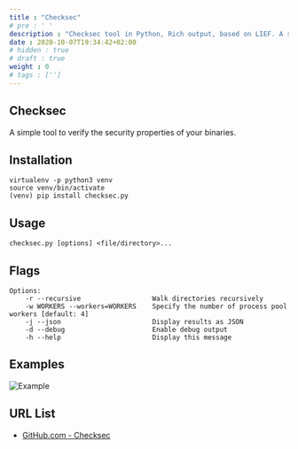 ```yaml
---
title : "Checksec"
# pre : ' '
description : "Checksec tool in Python, Rich output, based on LIEF. A simple tool to verify the security properties of your binaries."
date : 2020-10-07T19:34:42+02:00
# hidden : true
# draft : true
weight : 0
# tags : ['']
---
```


## Checksec

A simple tool to verify the security properties of your binaries.

## Installation

```plain
virtualenv -p python3 venv
source venv/bin/activate
(venv) pip install checksec.py
```

## Usage

```plain
checksec.py [options] <file/directory>...
```

## Flags

```plain
Options:
    -r --recursive                  Walk directories recursively
    -w WORKERS --workers=WORKERS    Specify the number of process pool workers [default: 4]
    -j --json                       Display results as JSON
    -d --debug                      Enable debug output
    -h --help                       Display this message
```

## Examples

![Example](images/example.png)

## URL List

- [GitHub.com - Checksec](https://github.com/Wenzel/checksec.py)
